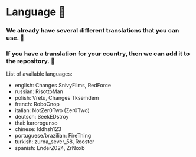 # Language :rocket:
### We already have several different translations that you can use. :moyai:
### If you have a translation for your country, then we can add it to the repository. :monocle_face:

List of available languages:
- english: Changes SnivyFilms, RedForce
- russian: RisottoMan
- polish: Vretu, Changes Tksemdem
- french: RoboCnop
- italian: NotZer0Two (Zer0Two)
- deutsch: SeekEDstroy
- thai: karorogunso
- chinese: kldhsh123
- portuguese/brazilian: FireThing
- turkish: zurna_sever_58, Rooster
- spanish: EnderZ024, ZrNoxb
